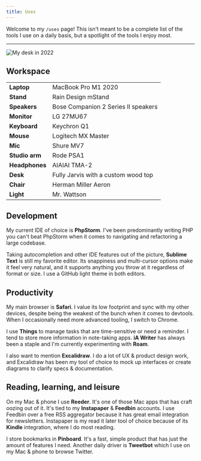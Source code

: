 ```yaml
---
title: Uses
---
```


Welcome to my `/uses` page! This isn't meant to be a complete list of the tools I use on a daily basis, but a spotlight of the tools I enjoy most.

---

![My desk in 2022](/media/desk-2022.jpeg)

## Workspace

| | |
|---|---|
| **Laptop** | MacBook Pro M1 2020 |
| **Stand** | Rain Design mStand |
| **Speakers** | Bose Companion 2 Series II speakers |
| **Monitor** | LG 27MU67 |
| **Keyboard** | Keychron Q1 |
| **Mouse** | Logitech MX Master |
| **Mic** | Shure MV7 |
| **Studio arm** | Rode PSA1 |
| **Headphones** | AIAIAI TMA-2 |
| **Desk** | Fully Jarvis with a custom wood top |
| **Chair** | Herman Miller Aeron |
| **Light** | Mr. Wattson |


## Development

My current IDE of choice is **PhpStorm**. I've been predominantly writing PHP  you can't beat PhpStorm when it comes to navigating and refactoring a large codebase.

Taking autocompletion and other IDE features out of the picture, **Sublime Text** is still my favorite editor. Its snappiness and multi-cursor options make it feel very natural, and it supports anything you throw at it regardless of format or size. I use a GitHub light theme in both editors.

## Productivity

My main browser is **Safari**. I value its low footprint and sync with my other devices, despite being the weakest of the bunch when it comes to devtools. When I occasionally need more advanced tooling, I switch to Chrome.

I use **Things** to manage tasks that are time-sensitive or need a reminder. I tend to store more information in note-taking apps. **iA Writer** has always been a staple and I'm currently experimenting with **Roam**.

I also want to mention **Excalidraw**. I do a lot of UX & product design work, and Excalidraw has been my tool of choice to mock up interfaces or create diagrams to clarify specs & documentation.

## Reading, learning, and leisure

On my Mac & phone I use **Reeder**. It's one of those Mac apps that has craft oozing out of it. It's tied to my **Instapaper** & **Feedbin** accounts. I use Feedbin over a free RSS aggregator because it has great email integration for newsletters. Instapaper is my read it later tool of choice because of its **Kindle** integration, where I do most reading.

I store bookmarks in **Pinboard**. It's a fast, simple product that has just the amount of features I need. Another daily driver is **Tweetbot** which I use on my Mac & phone to browse Twitter.
